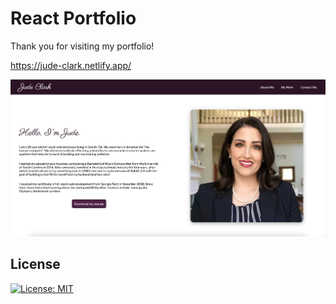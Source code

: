 # React Portfolio

Thank you for visiting my portfolio!

https://jude-clark.netlify.app/

![Home page screenshot](./src/components/files/readmeSS.png)

## License

[![License: MIT](https://img.shields.io/badge/License-MIT-yellow.svg)](https://opensource.org/licenses/MIT)
